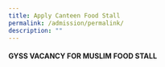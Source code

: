 ```yaml
---
title: Apply Canteen Food Stall
permalink: /admission/permalink/
description: ""
---
```

#### GYSS VACANCY FOR MUSLIM FOOD STALL  

